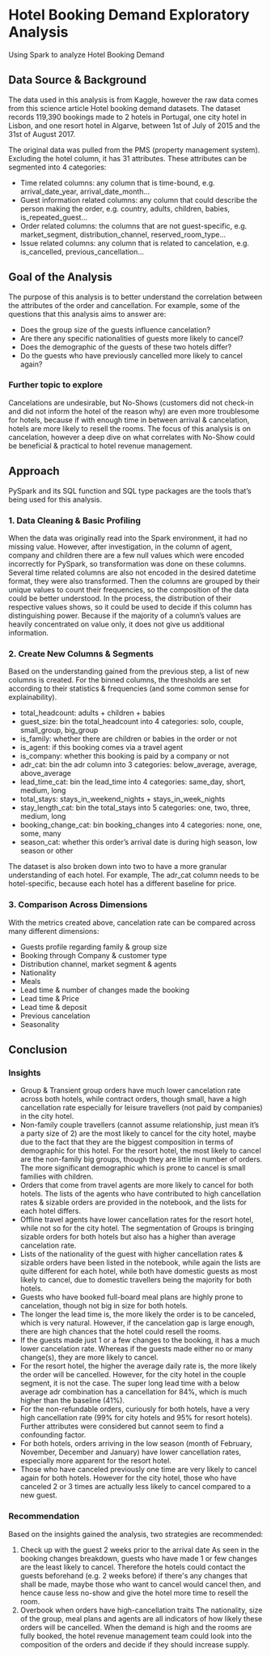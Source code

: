 # Hotel Booking Demand Exploratory Analysis
Using Spark to analyze Hotel Booking Demand

## Data Source & Background
The data used in this analysis is from Kaggle, however the raw data comes from this science article Hotel booking demand datasets. The dataset records 119,390 bookings made to 2 hotels in Portugal, one city hotel in Lisbon, and one resort hotel in Algarve, between 1st of July of 2015 and the 31st of August 2017. 

The original data was pulled from the PMS (property management system). Excluding the hotel column, it has 31 attributes. These attributes can be segmented into 4 categories:

* Time related columns: any column that is time-bound, e.g. arrival_date_year, arrival_date_month...
* Guest information related columns: any column that could describe the person making the order, e.g. country, adults, children, babies, is_repeated_guest...
* Order related columns: the columns that are not guest-specific, e.g. market_segment, distribution_channel, reserved_room_type...
* Issue related columns: any column that is related to cancelation, e.g. is_cancelled, previous_cancellation...

## Goal of the Analysis
The purpose of this analysis is to better understand the correlation between the attributes of the order and cancellation. For example, some of the questions that this analysis aims to answer are:
* Does the group size of the guests influence cancelation?
* Are there any specific nationalities of guests more likely to cancel?
* Does the demographic of the guests of these two hotels differ?
* Do the guests who have previously cancelled more likely to cancel again?

### Further topic to explore
Cancelations are undesirable, but No-Shows (customers did not check-in and did not inform the hotel of the reason why) are even more troublesome for hotels, because if with enough time in between arrival & cancelation, hotels are more likely to resell the rooms. 
The focus of this analysis is on cancelation, however a deep dive on what correlates with No-Show could be beneficial & practical to hotel revenue management. 

## Approach 
PySpark and its SQL function and SQL type packages are the tools that’s being used for this analysis. 
### 1. Data Cleaning & Basic Profiling 
When the data was originally read into the Spark environment, it had no missing value. However, after investigation, in the column of agent, company and children there are a few null values which were encoded incorrectly for PySpark, so transformation was done on these columns. Several time related columns are also not encoded in the desired datetime format, they were also transformed.
Then the columns are grouped by their unique values to count their frequencies, so the composition of the data could be better understood. In the process, the distribution of their respective values shows, so it could be used to decide if this column has distinguishing power.  Because if the majority of a column’s values are heavily concentrated on value only, it does not give us additional information.
### 2. Create New Columns & Segments 
Based on the understanding gained from the previous step, a list of new columns is created. For the binned columns, the thresholds are set according to their statistics & frequencies (and some common sense for explainability). 

* total_headcount: adults + children + babies
* guest_size: bin the total_headcount into 4 categories: solo, couple, small_group, big_group
* is_family: whether there are children or babies in the order or not
* is_agent: if this booking comes via a travel agent
* is_company: whether this booking is paid by a company or not
* adr_cat: bin the adr column into 3 categories: below_average, average, above_average
* lead_time_cat: bin the lead_time into 4 categories: same_day, short, medium, long
* total_stays: stays_in_weekend_nights + stays_in_week_nights
* stay_length_cat: bin the total_stays into 5 categories: one, two, three, medium, long
* booking_change_cat: bin booking_changes into 4 categories: none, one, some, many
* season_cat: whether this order’s arrival date is during high season, low season or other

The dataset is also broken down into two to have a more granular understanding of each hotel. For example, The adr_cat column needs to be hotel-specific, because each hotel has a different baseline for price. 

### 3. Comparison Across Dimensions
With the metrics created above, cancelation rate can be compared across  many different dimensions:

* Guests profile regarding family & group size
* Booking through Company & customer type
* Distribution channel, market segment & agents
* Nationality
* Meals
* Lead time & number of changes made the booking
* Lead time & Price
* Lead time & deposit
* Previous cancelation
* Seasonality

## Conclusion
### Insights

* Group & Transient group orders have much lower cancelation rate across both hotels, while contract orders, though small, have a high cancellation rate especially for leisure travellers (not paid by companies) in the city hotel. 
* Non-family couple travellers (cannot assume relationship, just mean it’s a party size of 2) are the most likely to cancel for the city hotel, maybe due to the fact that they are the biggest composition in terms of demographic for this hotel. For the resort hotel, the most likely to cancel are the non-family big groups, though they are little in number of orders. The more significant demographic which is prone to cancel is small families with children.
* Orders that come from travel agents are more likely to cancel for both hotels. The lists of the agents who have contributed to high cancellation rates & sizable orders are provided in the notebook, and the lists for each hotel differs. 
* Offline travel agents have lower cancellation rates for the resort hotel, while not so for the city hotel. The segmentation of Groups is bringing sizable orders for both hotels but also has a higher than average cancelation rate.
* Lists of the nationality of the guest with higher cancellation rates & sizable orders have been listed in the notebook, while again the lists are quite different for each hotel, while both have domestic guests as most likely to cancel, due to domestic travellers being the majority for both hotels. 
* Guests who have booked full-board meal plans are highly prone to cancelation, though not big in size for both hotels. 
* The longer the lead time is, the more likely the order is to be canceled, which is very natural.  However, if the cancelation gap is large enough, there are high chances that the hotel could resell the rooms.
* If the guests made just 1 or a few changes to the booking, it has a much lower cancelation rate.  Whereas if the guests made either no or many change(s), they are more likely to cancel.
* For the resort hotel, the higher the average daily rate is, the more likely the order will be cancelled. However, for the city hotel in the couple segment, it is not the case. The super long lead time with a below average adr combination has a cancellation for 84%, which is much higher than the baseline (41%).
* For the non-refundable orders, curiously for both hotels, have a very high cancellation rate (99% for city hotels and 95% for resort hotels). Further attributes were considered but cannot seem to find a confounding factor. 
* For both hotels, orders arriving in the low season (month of February, November, December and January) have lower cancellation rates, especially more apparent for the resort hotel.
* Those who have canceled previously one time are very likely to cancel again for both hotels. However for the city hotel, those who have canceled 2 or 3 times are actually less likely to cancel compared to a new guest. 

### Recommendation
Based on the insights gained the analysis, two strategies are recommended:
1. Check up with the guest 2 weeks prior to the arrival date
As seen in the booking changes breakdown, guests who have made 1 or few changes are the least likely to cancel. Therefore the hotels could contact the guests beforehand (e.g. 2 weeks before) if there's any changes that shall be made, maybe those who want to cancel would cancel then, and hence cause less no-show and give the hotel more time to resell the room.
2. Overbook when orders have high-cancellation traits 
The nationality, size of the group, meal plans and agents are all indicators of how likely these orders will be cancelled. When the demand is high and the rooms are fully booked, the hotel revenue management team could look into the composition of the orders and decide if they should increase supply. 
